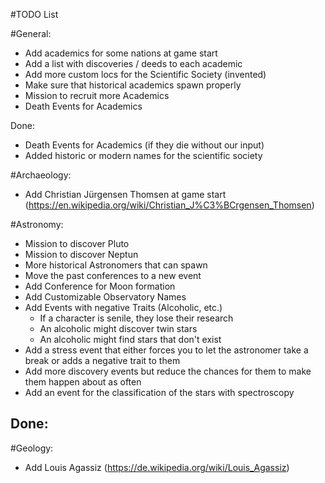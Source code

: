 #TODO List

#General:
- Add academics for some nations at game start
- Add a list with discoveries / deeds to each academic
- Add more custom locs for the Scientific Society (invented)
- Make sure that historical academics spawn properly
- Mission to recruit more Academics
- Death Events for Academics

Done:
- Death Events for Academics (if they die without our input)
- Added historic or modern names for the scientific society

#Archaeology:
- Add Christian Jürgensen Thomsen at game start (https://en.wikipedia.org/wiki/Christian_J%C3%BCrgensen_Thomsen)

#Astronomy:
- Mission to discover Pluto
- Mission to discover Neptun
- More historical Astronomers that can spawn
- Move the past conferences to a new event
- Add Conference for Moon formation
- Add Customizable Observatory Names
- Add Events with negative Traits (Alcoholic, etc.)
   + If a character is senile, they lose their research
   + An alcoholic might discover twin stars
   + An alcoholic might find stars that don't exist
- Add a stress event that either forces you to let the astronomer take a break or adds a negative trait to them
- Add more discovery events but reduce the chances for them to make them happen about as often
- Add an event for the classification of the stars with spectroscopy

Done:
- 

#Geology:
- Add Louis Agassiz (https://de.wikipedia.org/wiki/Louis_Agassiz)